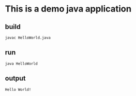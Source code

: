 # This is a demo java application

## build

``` 
javac HelloWorld.java
```

## run

```
java HelloWorld
```

## output

```
Hello World!
```
